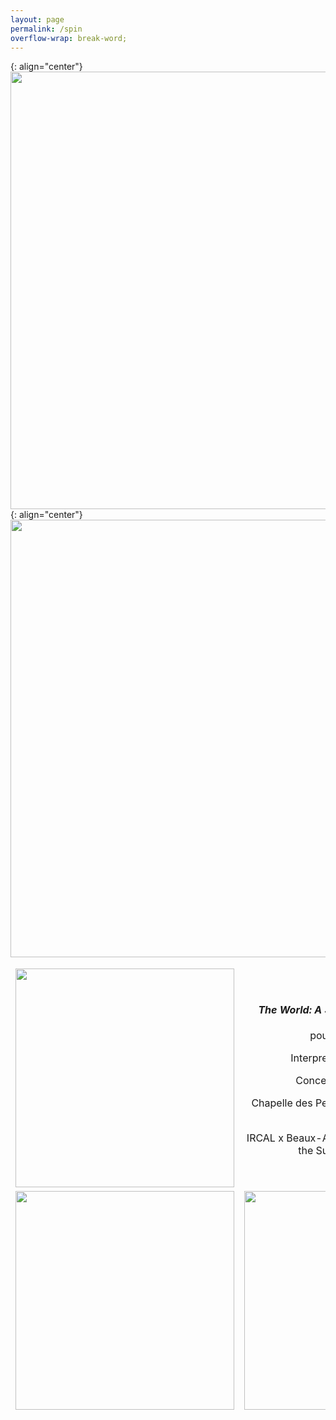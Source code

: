 ```yaml
---
layout: page
permalink: /spin
overflow-wrap: break-word;
---
```



<style>
  table {
    border: none;
    background-color: transparent;
  }

  td {
    border: none;
    background-color: transparent;
    text-align: center;
  }

  img {
    max-width: 100%; /* Ensure images don't exceed the container width */
    height: auto; /* Maintain aspect ratio */
  }

  /* Media query for smartphones */
  @media (max-width: 768px) {
    table {
      width: 100%; /* Make the table full-width on small screens */
    }

    td {
      display: block; /* Stack table cells vertically on small screens */
      margin-bottom: 20px; /* Add some space between cells */
    }

    img {
      width: 100%; /* Make images full-width within table cells */
    }
  }
</style>

{: align="center"}
<img src="https://github.com/kbys88/kbys88.github.io/assets/142012962/00c4df6b-da3a-49f3-8304-6f6dae2e6ef7" width="700">
{: align="center"}
<img src="https://github.com/kbys88/kbys88.github.io/assets/142012962/894787d5-f66d-44b5-893b-810c8d569b68" width="700">

<table style="border:none;" width="350">
  <tbody style="border:none;">
    <tr style="border:none;">
      <td style="border:none;">
        <!-- 1 -->
       <img src="https://github.com/kbys88/kbys88.github.io/assets/142012962/ddf61b01-75de-4a09-b304-74eceb5b336b" width="350" height="350">
      </td>
      <td style="border:none;">
        <!-- 2 -->
         <h4><i>The World: A Stripteaser's Spin </i> (2023)</h4>
        <p>pour chorégraphie</p>
        <p>Interpretation by Clara Eon</p>
<p>Conception by Circé Lac</p>
        <p>Chapelle des Petits-Augustins, Beaux-Arts de Paris</p>
    <p>IRCAL x Beaux-Arts de Paris: Mixette Master, the Supersonic evening</p>
        </td>
    </tr>
    <tr style="border:none;">
      <td style="border:none;" width="350">
        <!-- 3 -->
 <img src="https://github.com/kbys88/kbys88.github.io/assets/142012962/fe49835a-4b7c-4470-b478-fbaab0f6ba5a" width="350">
      </td>
      <td style="border:none;" width="350">
        <!-- 4 -->
       <img src="https://github.com/kbys88/kbys88.github.io/assets/142012962/b1954fd4-8dc0-4229-a16a-bfdb095645cc" width="350"> 
      </td>
    </tr>
    <tr style="border:none;" width="300">
      <td style="border:none;" width="300">
        <!-- 5 -->
      </td>
      <td style="border:none;" width="350">
        <!-- 6 -->
      </td>
    </tr>
  </tbody>
</table>
